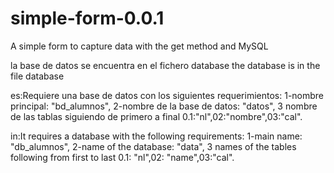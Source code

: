 # simple-form-0.0.1
A simple form to capture data with the get method and MySQL

la base de datos se encuentra en el fichero database
the database is in the file database

es:Requiere una base de datos con los siguientes requerimientos: 1-nombre principal: "bd_alumnos", 2-nombre de la base de datos: "datos", 3 nombre de las tablas siguiendo de primero a final 0.1:"nl",02:"nombre",03:"cal".

in:It requires a database with the following requirements: 1-main name: "db_alumnos", 2-name of the database: "data", 3 names of the tables following from first to last 0.1: "nl",02: "name",03:"cal".

